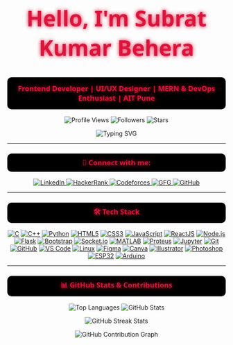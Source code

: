 <h1 align="center" style="font-size: 50px; color: #DC143C; text-shadow: 0 0 10px #DC143C; font-family: 'Segoe UI', sans-serif;">
   Hello, I'm Subrat Kumar Behera
</h1>

<h3 align="center" style="font-family: 'Segoe UI', sans-serif; background-color:#000000; padding: 15px; border-radius: 10px; color: #DC143C; text-shadow: 0 0 10px #DC143C;">
  Frontend Developer | UI/UX Designer | MERN & DevOps Enthusiast | AIT Pune 
</h3>

<p align="center">
  <img src="https://komarev.com/ghpvc/?username=Subratkb02&label=Profile%20views&color=DC143C&style=flat" alt="Profile Views" />
  <img src="https://img.shields.io/github/followers/Subratkb02?label=Follow%20Me&color=DC143C&style=flat-square" alt="Followers">
  <img src="https://img.shields.io/github/stars/Subratkb02?label=Stars&color=DC143C&style=flat-square" alt="Stars">
</p>

<div align="center">
  <img src="https://readme-typing-svg.herokuapp.com?font=Black+Ops+One&color=DC143C&size=26&center=true&vCenter=true&width=600&lines=Frontend+Developer;UI%2FUX+Designer;MERN+Stack+Enthusiast;AWS+%26+DevOps+Learner;ESP32+%7C+IoT+Builder;Open+Source+Contributor" alt="Typing SVG" />

</div>

---

<h3 align="center" style="font-family: 'Segoe UI', sans-serif; background-color:#000000; padding: 10px; border-radius: 10px; color: #DC143C; text-shadow: 0 0 10px #DC143C;">
  🔗 Connect with me:
</h3>
<p align="center">
  <a href="https://linkedin.com/in/subratkb02" target="_blank">
    <img src="https://img.shields.io/badge/LinkedIn-%230077B5.svg?style=for-the-badge&logo=linkedin&logoColor=white" alt="LinkedIn">
  </a>
  <a href="https://www.hackerrank.com/subratk1802" target="_blank">
    <img src="https://img.shields.io/badge/Hackerrank-2EC866.svg?style=for-the-badge&logo=hackerrank&logoColor=white" alt="HackerRank">
  </a>
  <a href="https://codeforces.com/profile/subrat_kb" target="_blank">
    <img src="https://img.shields.io/badge/Codeforces-%231E1E2E.svg?style=for-the-badge&logo=codeforces&logoColor=white" alt="Codeforces">
  </a>
  <a href="https://auth.geeksforgeeks.org/user/captain_nimbus/" target="_blank">
    <img src="https://img.shields.io/badge/GFG-%2300C853.svg?style=for-the-badge&logo=geeksforgeeks&logoColor=white" alt="GFG">
  </a>
  <a href="https://github.com/Subratkb02" target="_blank">
    <img src="https://img.shields.io/badge/GitHub-171515.svg?style=for-the-badge&logo=github&logoColor=white" alt="GitHub">
  </a>
</p>

---

<h3 align="center" style="font-family: 'Segoe UI', sans-serif; background-color:#000000; padding: 10px; border-radius: 10px; color: #DC143C; text-shadow: 0 0 10px #DC143C;">
  🛠️ Tech Stack
</h3>

<p align="Center">
  <!-- Languages -->
  <a href="#"><img src="https://img.shields.io/badge/C-00599C?style=for-the-badge&logo=c&logoColor=white" alt="C"></a>
  <a href="#"><img src="https://img.shields.io/badge/C++-00599C?style=for-the-badge&logo=c%2B%2B&logoColor=white" alt="C++"></a>
  <a href="#"><img src="https://img.shields.io/badge/Python-3776AB?style=for-the-badge&logo=python&logoColor=white" alt="Python"></a>
  <a href="#"><img src="https://img.shields.io/badge/HTML5-E34F26?style=for-the-badge&logo=html5&logoColor=white" alt="HTML5"></a>
  <a href="#"><img src="https://img.shields.io/badge/CSS3-1572B6?style=for-the-badge&logo=css3&logoColor=white" alt="CSS3"></a>
  <a href="#"><img src="https://img.shields.io/badge/JavaScript-F7DF1E?style=for-the-badge&logo=javascript&logoColor=black" alt="JavaScript"></a>
  <a href="#"><img src="https://img.shields.io/badge/ReactJS-61DAFB?style=for-the-badge&logo=react&logoColor=black" alt="ReactJS"></a>
  <a href="#"><img src="https://img.shields.io/badge/Node.js-339933?style=for-the-badge&logo=node.js&logoColor=white" alt="Node.js"></a>
  <a href="#"><img src="https://img.shields.io/badge/Flask-000000?style=for-the-badge&logo=flask&logoColor=white" alt="Flask"></a>
  <a href="#"><img src="https://img.shields.io/badge/Bootstrap-7952B3?style=for-the-badge&logo=bootstrap&logoColor=white" alt="Bootstrap"></a>
  <a href="#"><img src="https://img.shields.io/badge/Socket.io-010101?style=for-the-badge&logo=socket.io&logoColor=white" alt="Socket.io"></a>
  <a href="#"><img src="https://img.shields.io/badge/MATLAB-0076A8?style=for-the-badge&logo=mathworks&logoColor=white" alt="MATLAB"></a>
  <a href="#"><img src="https://img.shields.io/badge/Proteus-009688?style=for-the-badge" alt="Proteus"></a>
  <a href="#"><img src="https://img.shields.io/badge/Jupyter-F37626?style=for-the-badge&logo=jupyter&logoColor=white" alt="Jupyter"></a>
  <a href="#"><img src="https://img.shields.io/badge/Git-F05032?style=for-the-badge&logo=git&logoColor=white" alt="Git"></a>
  <a href="#"><img src="https://img.shields.io/badge/GitHub-181717?style=for-the-badge&logo=github&logoColor=white" alt="GitHub"></a>
  <a href="#"><img src="https://img.shields.io/badge/VS%20Code-007ACC?style=for-the-badge&logo=visual-studio-code&logoColor=white" alt="VS Code"></a>
  <a href="#"><img src="https://img.shields.io/badge/Linux-FCC624?style=for-the-badge&logo=linux&logoColor=black" alt="Linux"></a>
  <a href="#"><img src="https://img.shields.io/badge/Figma-F24E1E?style=for-the-badge&logo=figma&logoColor=white" alt="Figma"></a>
  <a href="#"><img src="https://img.shields.io/badge/Canva-00C4CC?style=for-the-badge&logo=canva&logoColor=white" alt="Canva"></a>
  <a href="#"><img src="https://img.shields.io/badge/Adobe%20Illustrator-FF9A00?style=for-the-badge&logo=adobe-illustrator&logoColor=white" alt="Illustrator"></a>
  <a href="#"><img src="https://img.shields.io/badge/Adobe%20Photoshop-31A8FF?style=for-the-badge&logo=adobe-photoshop&logoColor=white" alt="Photoshop"></a>
  <a href="#"><img src="https://img.shields.io/badge/ESP32-323330?style=for-the-badge" alt="ESP32"></a>
  <a href="#"><img src="https://img.shields.io/badge/Arduino-00979D?style=for-the-badge&logo=arduino&logoColor=white" alt="Arduino"></a>
</p>


---

<h3 align="center" style="font-family: 'Segoe UI', sans-serif; background-color:#000000; padding: 10px; border-radius: 10px; color: #DC143C; text-shadow: 0 0 10px #DC143C;">📊 GitHub Stats & Contributions</h3>

<p align="center">
  <img src="https://github-readme-stats.vercel.app/api/top-langs?username=Subratkb02&show_icons=true&locale=en&layout=compact&bg_color=000000&title_color=DC143C&text_color=FFFFFF&icon_color=DC143C&hide_border=true" alt="Top Languages"/>
  <img src="https://github-readme-stats.vercel.app/api?username=Subratkb02&show_icons=true&locale=en&bg_color=000000&title_color=DC143C&text_color=FFFFFF&icon_color=DC143C&hide_border=true" alt="GitHub Stats"/>
</p>

<div align="center">
  <img src="https://github-readme-streak-stats.herokuapp.com/?user=Subratkb02&theme=dark&background=000000&stroke=FFFFFF&ring=DC143C&fire=DC143C&currStreakNum=DC143C&sideNums=DC143C&currStreakLabel=DC143C&sideLabels=DC143C&dates=DC143C&hide_border=true" alt="GitHub Streak Stats"/>
</div>

<p align="center">
  <img src="https://github-readme-activity-graph.vercel.app/graph?username=Subratkb02&custom_title=Subrat's%20Contribution%20Graph&bg_color=000000&color=DC143C&line=FFFFFF&point=DC143C&area=true&hide_border=true" alt="GitHub Contribution Graph"/>
</p>
